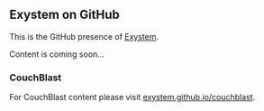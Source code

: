 ## Exystem on GitHub

This is the GitHub presence of [Exystem](https://exystem.eu).

Content is coming soon...

### CouchBlast

For CouchBlast content please visit [exystem.github.io/couchblast](https://exystem.github.io/couchblast).
